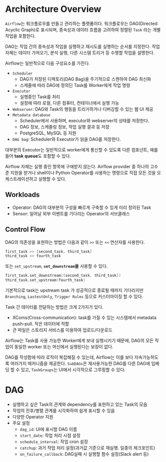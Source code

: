 # Architecture Overview

`Airflow`는 워크플로우를 만들고 관리하는 플랫폼이다. 워크플로우는 DAG(Directed Acyclic Graph)로 표시되며, 종속성과 데이터 흐름을 고려하여 정렬된 `Task` 라는 개별 작업을 포함한다.

DAG는 작업 간의 종속성과 작업을 실행하고 재시도를 실행하는 순서를 지정한다. 작업 자체는 데이터 가져오기, 분석 실행, 다른 시스템 트리거 등 수행할 작업을 설명한다.

Airflow는 일반적으로 다음 구성요소를 가진다.

- `Scheduler`
  - DAG가 저장된 디렉토리(DAG Bag)을 주기적으로 스캔하여 DAG 최신화
  - 스케줄에 따라 DAG에 정의딘 Task를 Worker에게 작업 명령
- `Executor`
  - 실행중인 Task를 처리
  - 설정에 따라 로컬, 다른 컴퓨터, 컨테이너에서 실행 가능
- `Webserver`: DAG와 Task의 행동을 트리거하거나 디버깅할 수 있는 웹 UI 제공
- `Metadata database`
  - Scheduler에서 사용하며, executor와 webserver의 상태를 저장한다.
  - DAG 정보, 스케줄링 정보, 작업 실행 결과 등 저장
  - PostgreSQL, MySQL 등 지원
- `DAG bag`: Scheduler와 Executor가 읽을 DAG를 저장한다.

대부분의 Executor는 일반적으로 worker에게 통신할 수 있도록 다른 컴포넌트, 예를들어 **task queue**도 포함할 수 있다.

Airflow 자체는 실행 중인 항목에 구애받지 않는다. Airflow provider 중 하나의 고수준 지원을 받거나 shell이나 Python Operator를 사용하는 명령으로 직접 모든 것을 오케스트레이션하고 실행할 수 있다.

## Workloads

- Operator: DAG의 대부분의 구성을 빠르게 구축할 수 있게 미리 정의된 Task
- Sensor: 일어날 외부 이벤트를 기다리는 Operator의 서브클래스

## Control Flow

DAG의 의존성을 표현하는 방법은 다음과 같이 `>>` 또는 `<<` 연산자를 사용한다.

```s
first_task >> [second_task, third_task]
third_task << fourth_task
```

또는 `set_upstream`, **`set_downstream`을** 사용할 수 있다.

```s
first_task.set_downstream([second_task, third_task])
third_task.set_upstream(fourth_task)
```

기본적으로 task는 upstream task 가 성공적으로 종료될 때까지 기다리지만 `Branching`, `LastestOnly`, `Trigger Rules` 등으로 커스터마이징 할 수 있다.

Task 간 데이터를 전달하는 방법은 크게 2가지가 있다.

- XComs(Cross-communication): task를 가질 수 있는 시스템에서 metadata push-pull. 작은 데이터에 적합
- 큰 파일은 스토리지 서비스를 이용하여 업로드/다운로드

Airflow는 Task를 사용 가능한 Worker에게 보내 실행시키기 때문에, DAG의 모든 작업이 동일한 worker 또는 머신에서 실행된다는 보장이 없다.

DAG를 작성함에 따라 로직이 복잡해질 수 있는데, Airflow는 이를 보다 지속가능하도록 여러가지 매커니즘을 제공한다. `SubDAGs`은 재사용가능한 DAG를 다른 DAG에 임베딩 할 수 있고, `TaskGroups`는 UI에서 시각적으로 그루핑할 수 있다.

# DAG

- 실행하고 싶은 Task의 관계와 dependency를 표현하고 있는 Task의 모음
- 작업의 전후/병렬 관계를 시각화하여 쉽게 표시할 수 있음
- 다양한 Operator 지원
- 주요 설정
  - `dag_id`: UI에 표시할 DAG 이름
  - `start_date`: 작업 처리 시점 설정
  - `schedule_interval`: 작업 cron 설정
  - `catchup`: 과거 작업 처리 설정(과거값 기준으로 재실행. 일종의 체크포인트)
  - `on_failure_callback`: DAG실패 시 실행할 함수 설정(Slack alert 등)

